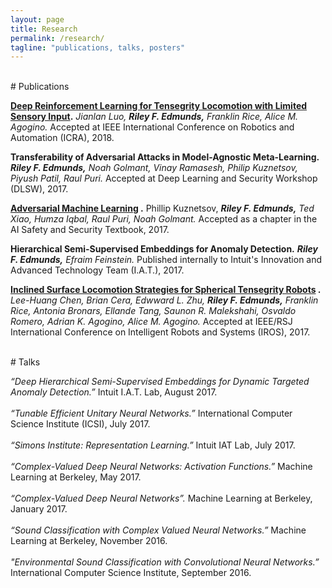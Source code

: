 ```yaml
---
layout: page
title: Research
permalink: /research/
tagline: "publications, talks, posters"
---
```


<br>
# Publications

**<a href="http://rileyedmunds.com/download/icra2018.pdf" target="_blank">Deep Reinforcement Learning for Tensegrity Locomotion with Limited Sensory Input</a>.** *Jianlan Luo, **Riley F. Edmunds,** Franklin Rice, Alice M. Agogino.* Accepted at IEEE International Conference on Robotics and Automation (ICRA), 2018.

**Transferability of Adversarial Attacks in Model-Agnostic Meta-Learning.** ***Riley F. Edmunds,*** *Noah Golmant, Vinay Ramasesh, Philip Kuznetsov, Piyush Patil, Raul Puri.* Accepted at Deep Learning and Security Workshop (DLSW), 2017. 

**<a href="http://rileyedmunds.com/download/adversarial-machine-learning.pdf" target="_blank">Adversarial Machine Learning</a>
.** Phillip Kuznetsov, ***Riley F. Edmunds,** Ted Xiao, Humza Iqbal, Raul Puri, Noah Golmant.* Accepted as a chapter in the AI Safety and Security Textbook, 2017.

**Hierarchical Semi-Supervised Embeddings for Anomaly Detection.** ***Riley F. Edmunds,** Efraim Feinstein.* Published internally to Intuit's Innovation and Advanced Technology Team (I.A.T.), 2017.


**<a href="http://rileyedmunds.com/download/iros2017.pdf" target="_blank">Inclined Surface Locomotion Strategies for Spherical Tensegrity Robots</a>
.** *Lee-Huang Chen, Brian Cera, Edwward L. Zhu, **Riley F. Edmunds,** Franklin Rice, Antonia Bronars, Ellande Tang, Saunon R. Malekshahi, Osvaldo Romero, Adrian K. Agogino, Alice M. Agogino.* Accepted at IEEE/RSJ International Conference on Intelligent Robots and Systems (IROS), 2017.


<br>
# Talks

*“Deep Hierarchical Semi-Supervised Embeddings for Dynamic Targeted Anomaly Detection.”* Intuit I.A.T. Lab, August 2017.
<br><br>
*“Tunable Efficient Unitary Neural Networks.”* International Computer Science Institute (ICSI), July 2017.
<br><br>
*“Simons Institute: Representation Learning.”* Intuit IAT Lab, July 2017.
<br><br>
*“Complex-Valued Deep Neural Networks: Activation Functions.”* Machine Learning at Berkeley, May 2017.
<br><br>
 *“Complex-Valued Deep Neural Networks”.* Machine Learning at Berkeley, January 2017.
 <br><br>
 *“Sound Classification with Complex Valued Neural Networks.”* Machine Learning at Berkeley, November 2016.
 <br><br>
*"Environmental Sound Classification with Convolutional Neural Networks.”* International Computer Science Institute, September 2016. 

